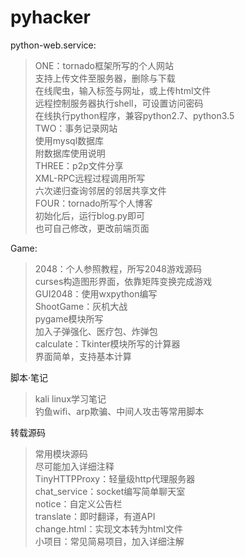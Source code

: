 # pyhacker
python-web.service:<br>
> ONE：tornado框架所写的个人网站<br>
> 支持上传文件至服务器，删除与下载<br>
> 在线爬虫，输入标签与网址，或上传html文件<br>
> 远程控制服务器执行shell，可设置访问密码<br>
> 在线执行python程序，兼容python2.7、python3.5<br>
> TWO：事务记录网站<br>
> 使用mysql数据库<br>
> 附数据库使用说明<br>
> THREE：p2p文件分享<br>
> XML-RPC远程过程调用所写<br>
> 六次递归查询邻居的邻居共享文件<br>
> FOUR：tornado所写个人博客<br>
> 初始化后，运行blog.py即可<br>
> 也可自己修改，更改前端页面<br>

Game:<br>
> 2048：个人参照教程，所写2048游戏源码<br>
> curses构造图形界面，依靠矩阵变换完成游戏<br>
> GUI2048：使用wxpython编写<br>
> ShootGame：灰机大战<br>
> pygame模块所写<br>
> 加入子弹强化、医疗包、炸弹包<br>
> calculate：Tkinter模块所写的计算器<br>
> 界面简单，支持基本计算<br>

脚本·笔记<br>
> kali linux学习笔记<br>
> 钓鱼wifi、arp欺骗、中间人攻击等常用脚本<br>

转载源码<br>
> 常用模块源码<br>
> 尽可能加入详细注释<br>
> TinyHTTPProxy：轻量级http代理服务器<br>
> chat_service：socket编写简单聊天室<br>
> notice：自定义公告栏<br>
> translate：即时翻译，有道API<br>
> change.html：实现文本转为html文件<br>
> 小项目：常见简易项目，加入详细注解<br>
